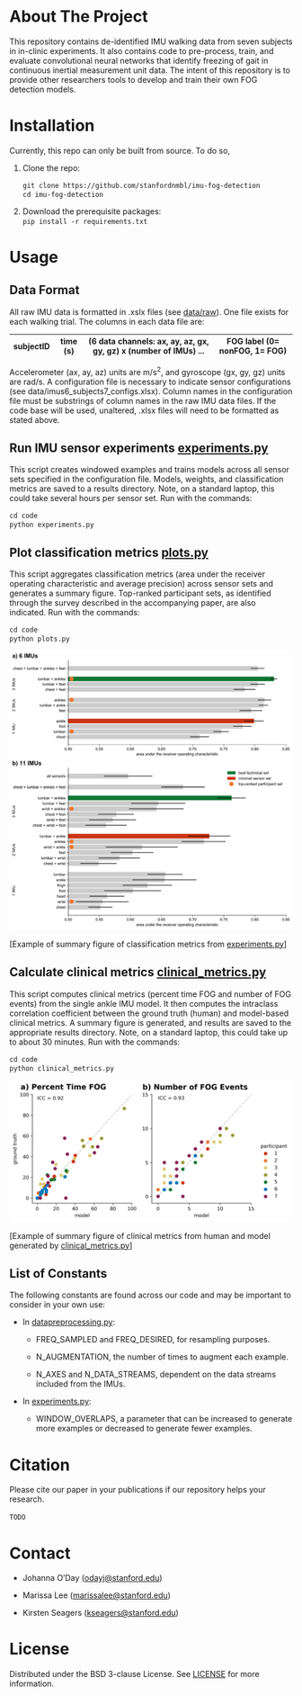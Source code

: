 ﻿
# About The Project

This repository contains de-identified IMU walking data from seven subjects in in-clinic experiments. It also contains code to pre-process, train, and evaluate convolutional neural networks that identify freezing of gait in continuous inertial measurement unit data. The intent of this repository is to provide other researchers tools to develop and train their own FOG detection models.

  

# Installation

Currently, this repo can only be built from source. To do so,

1.  Clone the repo:  
    ```  
    git clone https://github.com/stanfordnmbl/imu-fog-detection
    cd imu-fog-detection  
    ```
    
2.  Download the prerequisite packages:  
    ```pip install -r requirements.txt```
    

  

# Usage

  

## Data Format

All raw IMU data is formatted in .xslx files (see [data/raw](data/raw)). One file exists for each walking trial. The columns in each data file are: 


subjectID | time (s)  | (6 data channels: ax, ay, az, gx, gy, gz) x (number of IMUs) ... | FOG label (0= nonFOG, 1= FOG)
--|--|--|--


Accelerometer (ax, ay, az) units are $\mathrm{m/s}^2$, and gyroscope (gx, gy, gz) units are rad/s. A configuration file is necessary to indicate sensor configurations (see data/imus6_subjects7_configs.xlsx). Column names in the configuration file must be substrings of column names in the raw IMU data files. If the code base will be used, unaltered, .xlsx files will need to be formatted as stated above.

  

## Run IMU sensor experiments [experiments.py](code/experiments.py)

This script creates windowed examples and trains models across all sensor sets specified in the configuration file. Models, weights, and classification metrics are saved to a results directory. Note, on a standard laptop, this could take several hours per sensor set. Run with the commands:

```
cd code
python experiments.py
```

  

## Plot classification metrics [plots.py](code/plots.py)

This script aggregates classification metrics (area under the receiver operating characteristic and average precision) across sensor sets and generates a summary figure. Top-ranked participant sets, as identified through the survey described in the accompanying paper, are also indicated. Run with the commands:

```
cd code
python plots.py
```

![](figures/classification_metrics.png)

[Example of summary figure of classification metrics from [experiments.py](code/experiments.py)]

  

## Calculate clinical metrics [clinical_metrics.py](code/clinical_metrics.py)

This script computes clinical metrics (percent time FOG and number of FOG events) from the single ankle IMU model. It then computes the intraclass correlation coefficient between the ground truth (human) and model-based clinical metrics. A summary figure is generated, and results are saved to the appropriate results directory. Note, on a standard laptop, this could take up to about 30 minutes. Run with the commands:

```
cd code
python clinical_metrics.py
```

  

![](figures/clinical_metrics.png)

[Example of summary figure of clinical metrics from human and model generated by [clinical_metrics.py](code/clinical_metrics.py)]

  

## List of Constants

The following constants are found across our code and may be important to consider in your own use:

-   In [datapreprocessing.py](code/datapreprocessing.py):
    

    -   FREQ_SAMPLED and FREQ_DESIRED, for resampling purposes.
    
    -   N_AUGMENTATION, the number of times to augment each example.
    
    -   N_AXES and N_DATA_STREAMS, dependent on the data streams included from the IMUs.
    

-   In [experiments.py](code/experiments.py):
    

    -   WINDOW_OVERLAPS, a parameter that can be increased to generate more examples or decreased to generate fewer examples.
    

  

# Citation

Please cite our paper in your publications if our repository helps your research.

```TODO```

  

# Contact

-   Johanna O’Day (odayj@stanford.edu)
    
-   Marissa Lee (marissalee@stanford.edu)
    
-   Kirsten Seagers (kseagers@stanford.edu)
    

  

# License

Distributed under the BSD 3-clause License. See [LICENSE](/LICENSE.txt) for more information.
